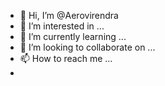 - 👋 Hi, I’m @Aerovirendra
- 👀 I’m interested in ...
- 🌱 I’m currently learning ...
- 💞️ I’m looking to collaborate on ...
- 📫 How to reach me ...
- 
<!---
Aerovirendra/Aerovirendra is a ✨ special ✨ repository because its `README.md` (this file) appears on your GitHub profile.
You can click the Preview link to take a look at your changes.
--->
